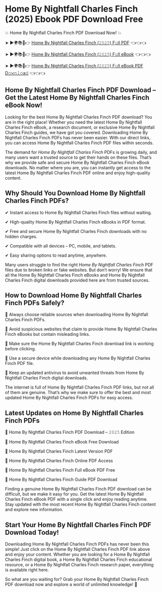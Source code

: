 # Home By Nightfall Charles Finch (2025) Ebook PDF Download Free

💥 Home By Nightfall Charles Finch PDF Download Now! 💥

➤ ►🌍📚📱👉 [Home By Nightfall Charles Finch (𝟸𝟶𝟸𝟻) F𝚞ll PDF](https://getpdf.xyz/home-by-nightfall-charles-finch) 👈👈👈


➤ ►🌍📚📱👉 [Home By Nightfall Charles Finch (𝟸𝟶𝟸𝟻) F𝚞ll eBook](https://getpdf.xyz/home-by-nightfall-charles-finch) 👈👈👈


➤ ►🌍📚📱👉 [Home By Nightfall Charles Finch (𝟸𝟶𝟸𝟻) F𝚞ll eBook PDF D𝚘𝚠𝚗𝚕𝚘a𝚍](https://getpdf.xyz/home-by-nightfall-charles-finch) 👈👈👈


## Home By Nightfall Charles Finch PDF Download – Get the Latest Home By Nightfall Charles Finch eBook Now!

Looking for the best Home By Nightfall Charles Finch PDF download? You are in the right place! Whether you need the latest Home By Nightfall Charles Finch eBook, a research document, or exclusive Home By Nightfall Charles Finch guides, we have got you covered. Downloading Home By Nightfall Charles Finch PDFs has never been easier. With our direct links, you can access Home By Nightfall Charles Finch PDF files within seconds.

The demand for *Home By Nightfall Charles Finch* PDFs is growing daily, and many users want a trusted source to get their hands on these files. That’s why we provide safe and secure Home By Nightfall Charles Finch eBook downloads. No matter where you are, you can instantly get access to the latest Home By Nightfall Charles Finch PDF online and enjoy high-quality content.

## Why Should You Download Home By Nightfall Charles Finch PDFs?

✔ Instant access to Home By Nightfall Charles Finch files without waiting.

✔ High-quality Home By Nightfall Charles Finch eBooks in PDF format.

✔ Free and secure Home By Nightfall Charles Finch downloads with no hidden charges.

✔ Compatible with all devices – PC, mobile, and tablets.

✔ Easy sharing options to read anytime, anywhere.

Many users struggle to find the right *Home By Nightfall Charles Finch* PDF files due to broken links or fake websites. But don’t worry! We ensure that all the Home By Nightfall Charles Finch eBooks and Home By Nightfall Charles Finch digital downloads provided here are from trusted sources.

## How to Download Home By Nightfall Charles Finch PDFs Safely?

📌 Always choose reliable sources when downloading Home By Nightfall Charles Finch PDFs.

📌 Avoid suspicious websites that claim to provide Home By Nightfall Charles Finch eBooks but contain misleading links.

📌 Make sure the Home By Nightfall Charles Finch download link is working before clicking.

📌 Use a secure device while downloading any Home By Nightfall Charles Finch PDF file.

📌 Keep an updated antivirus to avoid unwanted threats from Home By Nightfall Charles Finch digital downloads.

The internet is full of Home By Nightfall Charles Finch PDF links, but not all of them are genuine. That’s why we make sure to offer the best and most updated Home By Nightfall Charles Finch PDFs for easy access.

## Latest Updates on Home By Nightfall Charles Finch PDFs

🔹 Home By Nightfall Charles Finch PDF Download – 𝟸𝟶𝟸𝟻 Edition

🔹 Home By Nightfall Charles Finch eBook Free Download

🔹 Home By Nightfall Charles Finch Latest Version PDF

🔹 Home By Nightfall Charles Finch Online PDF Access

🔹 Home By Nightfall Charles Finch Full eBook PDF Free

🔹 Home By Nightfall Charles Finch Guide PDF Download

Finding a genuine Home By Nightfall Charles Finch PDF download can be difficult, but we make it easy for you. Get the latest Home By Nightfall Charles Finch eBook PDF with a single click and enjoy reading anytime. Stay updated with the most recent Home By Nightfall Charles Finch content and explore new information.

## Start Your Home By Nightfall Charles Finch PDF Download Today!

Downloading Home By Nightfall Charles Finch PDFs has never been this simple! Just click on the Home By Nightfall Charles Finch PDF link above and enjoy your content. Whether you are looking for a Home By Nightfall Charles Finch digital book, a Home By Nightfall Charles Finch educational resource, or a Home By Nightfall Charles Finch research paper, everything is available right here.

So what are you waiting for? Grab your Home By Nightfall Charles Finch PDF download now and explore a world of unlimited knowledge! 🚀
